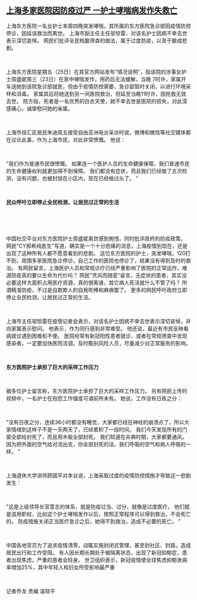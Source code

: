 <!--1648194735000-->
[上海多家医院因防疫过严 一护士哮喘病发作失救亡](https://www.rfa.org/mandarin/yataibaodao/ql1-03252022035203.html)
------

<p><span style="font-weight: 400;">上海东方医院一名女护士本周四晚突发哮喘，其所属的东方医院急诊部因疫情防控停诊，因延误救治而离世。 上海市副主任主任邬惊雷，对该名护士因病不幸去世表示深切哀悼。 网民们批评全民核酸筛查的做法，属于过度防疫，以至于酿成悲剧。 </span></p><p><span style="font-weight: 400;"> </span></p><p><span style="font-weight: 400;">上海东方医院星期五（25日）在其官方网站发布"情况说明"，指该院的涉事女护士周盛妮周三（23日）在家中哮喘发作，用药后无法缓解，当晚 7时许，家属开车送她到该院急诊部就医，但由于疫情防控需要，急诊部暂时关闭，以进行环境采样和消毒。 家属其后将她送到另一间医院救治，但延至当晚11时许，因抢救无效去世。 院方指，死者是一名优秀的白衣天使，她不幸去世是医院的损失，对此深感痛心，诚挚慰问她的亲属。</span></p><p><span style="font-weight: 400;"> </span></p><p><span style="font-weight: 400;">上海市徐汇区居民朱迪周五接受自由亚洲电台采访时说，微博和微信等社交媒体都在议论此事，作为上海市民，对此非常愤慨。 他说：</span></p><p><span style="font-weight: 400;"> </span></p><p><span style="font-weight: 400;">"我们作为普通市民很愤慨。 如果连一个医护人员的生命健康保障，我们普通市民的生命健康权利就更加得不到保障。 我们都没有症状，而且我们已经做了五次检测，没有问题，也被封锁在小区内，现在已经做过头了。 ”</span></p><p><span style="font-weight: 400;"> </span></p><p><b>民众呼吁立即停止全民检测，让居民过正常的生活</b></p><p><br/><br/><br/></p><p><span style="font-weight: 400;">中国社交平台对东方医院护士周盛妮离世感到惋惜，同时批评政府的防疫政策。 网民"CY郝希纯医生"写道，确实是一个十分悲痛的消息，上海疫情到现在，还是出现了这种所有人都不愿意看到的悲剧。 这位东方医院的护士，突发哮喘，120打不到，周围多家医院急诊停诊，自己工作的医院也停诊了，结果没有得到及时的救治。 有网民留言，上海医护人员和常规诊疗已经严重影响了医院的正常运作，难道防疫真的要以生命为代价吗？ 网民"凭风而随意"留言，无症状的患者，其实没必要这样大面积占用医疗资源，真的很离谱，其它病人死活就什么不管了吗？ 所谓精准防疫，不过是自欺欺人的自我吹捧和麻痹罢了。 更多的网民呼吁政府立即停止全民检测，让居民过正常的生活。</span></p><p><span style="font-weight: 400;"> </span></p><p><span style="font-weight: 400;">上海市主任邬惊雷在疫情记者会表示，对该名护士因病不幸去世表示深切哀悼，并向家属表示慰问。 他表示，作为同行感到非常难受。 他还说，最近有市民反映看病就诊遇到困难和不便。 医院经常有新冠阳性患者就诊，或者在常规筛查中发现感染者，一定要加快医院流调，及时甄别风险人员，尽量减少对正常服务的影响。</span></p><p><span style="font-weight: 400;"> </span></p><p><b>东方医院护士承担了巨大的采样工作压力</b></p><p><span style="font-weight: 400;"> </span></p><p><span style="font-weight: 400;">据多位护士留言称，东方医院护士承担了巨大的采样工作压力。 另有网民上传的视频中，一名护士在抱怨工作强度可谓前所未有。 她说，工作没有日夜之分：</span></p><p><span style="font-weight: 400;"> </span></p><p><span style="font-weight: 400;">"没有日夜之分，连续36小时都没有睡觉，大家都已经在神经的崩溃点了，所以大家情绪到这样子不是一天两天了，已经累积了一段时间。 我们今天发现所有的门窗全部给封死了，而且用木板全部封死。 我们知道在非典时期，大家都要通风，因为把外面的空气给对流出去，你全部封死的话，我们呼吸的空气和病人呼吸的一样。 ”</span></p><p><span style="font-weight: 400;"> </span></p><p><span style="font-weight: 400;">上海退休大学讲师顾国平对本台说，上海采取过度的疫情防控措施才导致这一悲剧发生：</span></p><p><span style="font-weight: 400;"> </span></p><p><span style="font-weight: 400;">"这是上级领导长官意志的体系，就是防疫过当、过分，就像是过度医疗。 他们就是滥用职权，比如这个护士哮喘发作以后，按照正常程序可以得到救治，不会死亡的。 防疫措施关闭正当医疗急诊之后，她得不到救治，造成不必要的死亡。 ”</span></p><p><span style="font-weight: 400;"> </span></p><p><span style="font-weight: 400;">中国各地官员为了追求疫情清零，动辄实施封闭式管理，甚至封社区、封路，造成居民出行和工作受阻。 有人因长期长期处于被隔离状态，出现了新冠抑郁症，患者出现焦虑，严重的患者会轻身。 世卫组织表示，新冠疫情使全球焦虑抑郁发病率增加25%，其中年轻人和妇女所受影响最严重</span></p><p><span style="font-weight: 400;"> </span></p><p><span style="font-weight: 400;">记者乔龙 责编 温晓平</span></p>
